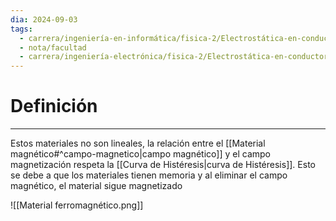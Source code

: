 ```yaml
---
dia: 2024-09-03
tags:
  - carrera/ingeniería-en-informática/fisica-2/Electrostática-en-conductores-y-dieléctricos
  - nota/facultad
  - carrera/ingeniería-electrónica/fisica-2/Electrostática-en-conductores-y-dieléctricos
---
```

# Definición
---
Estos materiales no son lineales, la relación entre el [[Material magnético#^campo-magnetico|campo magnético]] y el campo magnetización respeta la [[Curva de Histéresis|curva de Histéresis]]. Esto se debe a que los materiales tienen memoria y al eliminar el campo magnético, el material sigue magnetizado

![[Material ferromagnético.png]]